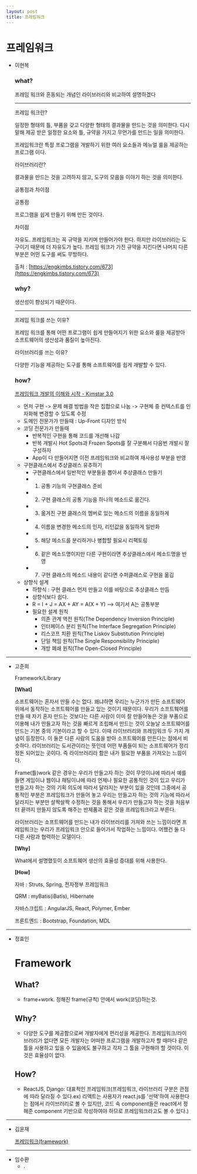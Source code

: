```yaml
---
layout: post
title: 프레임워크
---
```

# 프레임워크

- 이현복

    ### what?

    프레임 워크와 혼동되는 개념인 라이브러리와 비교하여 설명하겠다

    ---

    프레임 워크란?

    일정한 형태의 틀, 부품을 갖고 다양한 형태의 결과물을 만드는 것을 의미한다. 다시 말해 제공 받은 일정한 요소와 틀, 규약을 가지고 무언가를 만드는 일을 의미한다.

    프레임워크란 특정 프로그램을 개발하기 위한 여러 요소들과 메뉴얼 룰을 제공하는 프로그램 이다.

    라이브러리란?

    결과물을 만드는 것을 고려하지 않고, 도구의 모음을 이야기 하는 것을 의미한다.

    공통점과 차이점

    공통점

    프로그램을 쉽게 만들기 위해 만든 것이다.

    차이점

    자유도. 프레임워크는 꼭 규약을 지키며 만들어가야 한다. 하지만 라이브러리는 도구이기 때문에 더 자유도가 높다. 프레임 워크가 가진 규약을 지킨다면 나머지 다른 부분은 어떤 도구를 써도 무방하다.

    출처 : [https://engkimbs.tistory.com/673](https://engkimbs.tistory.com/673)

    ### why?

    생산성이 향상되기 때문이다.

    ---

    프레임 워크를 쓰는 이유?

    프레임 워크를 통해 어떤 프로그램이 쉽게 만들어지기 위한 요소와 룰을 제공받아 소프트웨어의 생산성과 품질이 높아진다.  

    라이브러리를 쓰는 이유?

    다양한 기능을 제공하는 도구를 통해 소프트웨어를 쉽게 개발할 수 있다. 

    ### how?

    [프레임워크 개발의 이해와 시작 - Kimstar 3.0](http://kimstar.kr/1348/)

    - 먼저 구현 -> 문제 해결 방법을 작은 집합으로 나눔 -> 구현체 중 컨텍스트를 인자화해 변경할 수 있도록 수정
    - 도메인 전문가가 만들때 : Up-Front 디자인 방식
    - 코딩 전문가가 만들때
        - 반복적인 구현을 통해 코드를 개선해 나감
        - 반복 개발시 Hot Spots과 Frozen Spots를 잘 구분해서 다음번 개발시 잘 구성하자
        - App이 다 만들어지면 이전 프레임워크와 비교하여 재사용성 부분을 반영
    - 구현클래스에서 추상클래스 유추하기
        - 구현클래스에서 일반적인 부분들을 뽑아서 추상클래스 만들기
        - 1) 공통 기능의 구현클래스 준비
        - 2) 구현 클래스의 공통 기능을 하나의 메소드로 옮긴다.
        - 3) 옮겨진 구현 클래스의 멤버로 있는 메소드의 이름을 동일하게
        - 4) 이름을 변경한 메소드의 인자, 리턴값을 동일하게 일반화
        - 5) 해당 메소드를 분리하거나 병합할 필요시 리팩토링
        - 6) 같은 메소드명이지만 다른 구현이라면 추상클래스에서 메소드명을 반영
        - 7) 구현 클래스의 메소드 내용이 같다면 수퍼클래스로 구현을 옮김
    - 상향식 설계
        - 하향식 : 구현 클래스 먼저 만들고 이를 바탕으로 추상클래스 만듬
        - 상향식보다 쉽다.
        - R = I + J = AX + AY = A(X + Y) –> 여기서 A는 공통부분
        - 필요한 설계 원칙
            - 의존 관계 역전 원칙(The Dependency Inversion Principle)
            - 인터페이스 분리 원칙(The Interface Segregation Principle)
            - 리스코프 치환 원칙(The Liskov Substitution Principle)
            - 단일 책임 원칙(The Single Responsibility Principle)
            - 개방 폐쇄 원칙(The Open-Closed Principle)
---
- 고준희

    Framework/Library

    **[What]**

    소프트웨어는 혼자서 만들 수는 없다. 왜냐하면 우리는 누군가가 만든 소프트웨어 위에서 동작하는 소프트웨어를 만들고 있는 것이기 때문이다. 우리가 소프트웨어를 만들 때 자기 혼자 만드는 것보다는 다른 사람이 이미 잘 만들어놓은 것을 부품으로 이용해 내가 만들고자 하는 것을 빠르게 조립해서 만드는 것이 오늘날 소프트웨어를 만드는 기본 중의 기본이라고 할 수 있다. 이때 라이브러리와 프레임워크 두 가지 개념이 등장한다. 이 둘은 다른 사람의 도움을 받아 소프트웨어를 만든다는 점에서 비슷하다. 라이브러리는 도서관이라는 뜻인데 어떤 부품들이 되는 소프트웨어가 정리정돈 되어있는 곳이다. 즉 라이브러리라 함은 내가 필요한 부품을 가져오는 느낌이다.

    Frame(틀)work 같은 경우는 우리가 만들고자 하는 것이 무엇이냐에 따라서 예를 들면 게임이냐 웹이냐 채팅이냐에 따라 언제나 필요한 공통적인 것이 있고 우리가 만들고자 하는 것의 기획 의도에 따라서 달라지는 부분이 있을 것인데 그중에서 공통적인 부분은 프레임워크가 만들어 놓고 우리는 만들고자 하는 것의 기능에 따라서 달라지는 부분만 살짝살짝 수정하는 것을 통해서 우리가 만들고자 하는 것을 처음부터 끝까지 만들지 않도록 해주는 반제품과 같은 것을 프레임워크라고 부른다.

    라이브러리는 소프트웨어를 만드는 내가 라이브러리를 가져와 쓰는 느낌이라면 프레임워크는 우리가 프레임워크 안으로 들어가서 작업하는 느낌이다. 어쨌건 둘 다 다른 사람과 협력하는 모델이다.

    **[Why]**

    What에서 설명했듯이 소프트웨어 생산의 효율성 증대를 위해 사용한다.

    **[How]**

    자바 : Struts, Spring, 전자정부 프레임워크

    QRM : myBatis(iBatis), Hibernate

    자바스크립트 : AngularJS, React, Polymer, Ember

    프론트엔드 : Bootstrap, Foundation, MDL
---
- 정효인

    # Framework

    ## What?

    - frame+work. 정해진 frame(규칙) 안에서 work(코딩)하는것.

    ## Why?

    - 다양한 도구를 제공함으로써 개발자에게 편리성을 제공한다. 프레임워크/라이브러리가 없다면 모든 개발자는 어떠한 프로그램을 개발하고자 할 때마다 같은 툴을 사용하고 있을 수 있음에도 불구하고 각자 그 툴을 구현해야 할 것이다. 이것은 효율성이 없다.

    ## How?

    - ReactJS, Django: 대표적인 프레임워크(프레임워크, 라이브러리 구분은 관점에 따라 달라질 수 있다.ex) 리액트는 사용자가 react.js를 '선택'하여 사용한다는 점에서 라이브러리로 볼 수 있지만, 코드 속 component들은 react에서 정해준 component 기반으로 작성하여야 하므로 프레임워크라고도 볼 수 있다.)
---
- 김윤재

    [프레임워크(framework)](https://www.notion.so/framework-1a83c7f3b70a496483dd706fcbfe638a) 
---
- 임수환
    - .